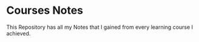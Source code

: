 # Courses Notes

This Repository has all my Notes that I gained from every learning course I achieved.
